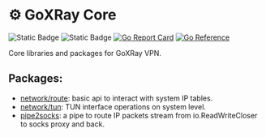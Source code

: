 # ⚙️ GoXRay Core

![Static Badge](https://img.shields.io/badge/OS-macOS%20%7C%20Linux-blue?style=flat&logo=linux&logoColor=white&logoSize=auto&color=blue)
![Static Badge](https://img.shields.io/badge/Go-1.21+-00ADD8?style=flat&logo=go&logoColor=white)
[![Go Report Card](https://goreportcard.com/badge/github.com/goxray/core)](https://goreportcard.com/report/github.com/goxray/core)
[![Go Reference](https://pkg.go.dev/badge/github.com/goxray/core.svg)](https://pkg.go.dev/github.com/goxray/core)

Core libraries and packages for GoXRay VPN.

## Packages:
- [network/route](/network/route): basic api to interact with system IP tables.
- [network/tun](/network/tun): TUN interface operations on system level.
- [pipe2socks](/pipe2socks): a pipe to route IP packets stream from io.ReadWriteCloser to socks proxy and back.
